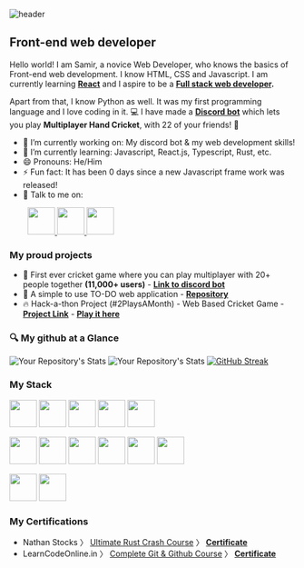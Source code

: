 <!-- ## Hi there, I'm Samir 👋 -->
![header](https://capsule-render.vercel.app/api?type=waving&color=0:FFEBB7,100:0081B4&text=Hi%20There!%20I%27m%20Samir!%F0%9F%91%8B&animation=twinkling&fontSize=50)

Front-end web developer
-----------------------

Hello world! I am Samir, a novice Web Developer, who knows the basics of Front-end web development. I know HTML, CSS and Javascript. I am currently learning **[React](https://reactjs.org/)** and I aspire to be a **[Full stack web developer](https://www.freecodecamp.org/news/what-is-a-fullstack-developer/).** 

Apart from that, I know Python as well. It was my first programming language and I love coding in it. 💻
I have made a **[Discord bot](https://top.gg/bot/753191385296928808)** which lets you play **Multiplayer Hand Cricket**, with 22 of your friends! 🏏

- 🔭 I’m currently working on: My discord bot & my web development skills!
- 🌱 I’m currently learning: Javascript, React.js, Typescript, Rust, etc.
- 😄 Pronouns: He/Him
- ⚡ Fun fact: It has been 0 days since a new Javascript frame work was released! 
- 💬 Talk to me on: 

<p>
&emsp;&emsp;
<a href="https://www.linkedin.com/in/samir-mishra-497284137/">
<img src="https://cdn.jsdelivr.net/gh/devicons/devicon/icons/linkedin/linkedin-original.svg" style="width:48px;height:auto;"/>
</a>

<a href="https://samirmishra27.hashnode.dev/">
<img src="https://cdn.hashnode.com/res/hashnode/image/upload/v1611902473383/CDyAuTy75.png?auto=compress" style="width:48px;height:auto;"/>
</a>

<a href="https://discord.com/users/278094147901194242">
<img src="https://assets-global.website-files.com/6257adef93867e50d84d30e2/636e0a69f118df70ad7828d4_icon_clyde_blurple_RGB.svg" style="width:48px;height:auto;">
</a>
</p>

### My proud projects
 - 🏏 First ever cricket game where you can play multiplayer with 20+ people together **(11,000+ users)** - **[Link to discord bot](http://top.gg/bot/753191385296928808/)**
 - 📝 A simple to use TO-DO web application - **[Repository](https://github.com/SamirMishra27/Tasker-Todo-App-Mern)**
 - 🔥 Hack-a-thon Project (#2PlaysAMonth) - Web Based Cricket Game - **[Project Link](https://github.com/reactplay/react-play/tree/main/src/plays/cricket-game)** - **[Play it here](https://reactplay.io/plays/samirmishra27/cricket-game)**

### 🔍 My github at a Glance
![Your Repository's Stats](https://github-readme-stats.vercel.app/api/top-langs/?username=SamirMishra27&theme=blue-green)
![Your Repository's Stats](https://github-readme-stats.vercel.app/api?username=SamirMishra27&show_icons=true)
[![GitHub Streak](https://streak-stats.demolab.com/?user=SamirMishra27&theme=black-ice)](https://git.io/streak-stats)



### My Stack
<p>
<img src="https://cdn.jsdelivr.net/gh/devicons/devicon/icons/html5/html5-original-wordmark.svg" style="width:48px;height:auto;"/>
<img src="https://cdn.jsdelivr.net/gh/devicons/devicon/icons/css3/css3-original-wordmark.svg" style="width:48px;height:auto;"/>
<img src="https://cdn.jsdelivr.net/gh/devicons/devicon/icons/javascript/javascript-original.svg" style="width:48px;height:auto;"/>
<img src="https://cdn.jsdelivr.net/gh/devicons/devicon/icons/tailwindcss/tailwindcss-plain.svg" style="width:48px;height:auto;"/>
<img src="https://cdn.jsdelivr.net/gh/devicons/devicon/icons/react/react-original.svg" style="width:48px;height:auto;"/>
</p>
<p>

<img src="https://cdn.jsdelivr.net/gh/devicons/devicon/icons/python/python-original.svg" style="width:48px;height:auto;"/>
<img src="https://cdn.jsdelivr.net/gh/devicons/devicon/icons/rust/rust-plain.svg" style="width:48px;height:auto;"/>
<img src="https://cdn.jsdelivr.net/gh/devicons/devicon/icons/ubuntu/ubuntu-plain-wordmark.svg" style="width:48px;height:auto;"/>
<img src="https://cdn.jsdelivr.net/gh/devicons/devicon/icons/vscode/vscode-original.svg" style="width:48px;height:auto;"/>
<img src="https://cdn.jsdelivr.net/gh/devicons/devicon/icons/appwrite/appwrite-original.svg" style="width:48px;height:auto;"/>
<img src="https://cdn.jsdelivr.net/gh/devicons/devicon/icons/git/git-original-wordmark.svg" style="width:48px;height:auto;"/>
</p>

<p>
<img src="https://cdn.jsdelivr.net/gh/devicons/devicon/icons/mongodb/mongodb-original.svg" style="width:48px;height:auto;"/>
<img src="https://cdn.jsdelivr.net/gh/devicons/devicon/icons/sqlite/sqlite-original.svg" style="width:48px;height:auto;"/>
</p>

### My Certifications
- Nathan Stocks 〉 [Ultimate Rust Crash Course](https://www.udemy.com/course/ultimate-rust-crash-course/) 〉 **[Certificate](https://udemy-certificate.s3.amazonaws.com/pdf/UC-a2c0e1ea-bb54-4716-bc33-67341d879a39.pdf)**
- LearnCodeOnline.in 〉 [Complete Git & Github Course](https://courses.learncodeonline.in/) 〉 **[Certificate](https://s3-ap-southeast-1.amazonaws.com/learnyst/schools/2410/certificates/24027/6713025_24027.pdf?1674763696)**
